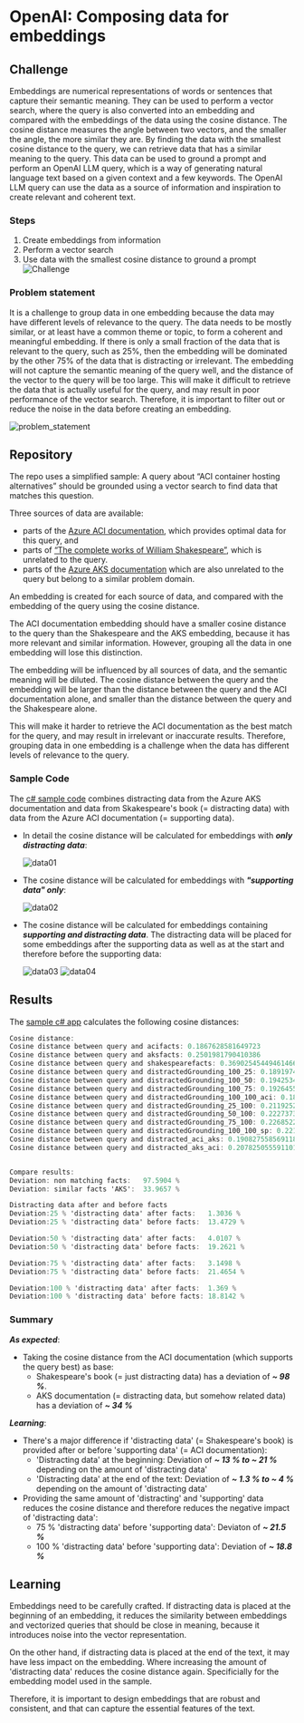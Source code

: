 # OpenAI: Composing data for embeddings

## Challenge

Embeddings are numerical representations of words or sentences that capture their semantic meaning. They can be used to perform a vector search, where the query is also converted into an embedding and compared with the embeddings of the data using the cosine distance. The cosine distance measures the angle between two vectors, and the smaller the angle, the more similar they are. By finding the data with the smallest cosine distance to the query, we can retrieve data that has a similar meaning to the query. This data can be used to ground a prompt and perform an OpenAI LLM query, which is a way of generating natural language text based on a given context and a few keywords. The OpenAI LLM query can use the data as a source of information and inspiration to create relevant and coherent text.

### Steps

1) Create embeddings from information
2) Perform a vector search
3) Use data with the smallest cosine distance to ground a prompt
![Challenge](./media/img/challenge.png)

### Problem statement

It is a challenge to group data in one embedding because the data may have different levels of relevance to the query. The data needs to be mostly similar, or at least have a common theme or topic, to form a coherent and meaningful embedding. If there is only a small fraction of the data that is relevant to the query, such as 25%, then the embedding will be dominated by the other 75% of the data that is distracting or irrelevant. The embedding will not capture the semantic meaning of the query well, and the distance of the vector to the query will be too large. This will make it difficult to retrieve the data that is actually useful for the query, and may result in poor performance of the vector search. Therefore, it is important to filter out or reduce the noise in the data before creating an embedding.

![problem_statement](./media/img/problem_statement.png)

## Repository

The repo uses a simplified sample: A query about “ACI container hosting alternatives” should be grounded using a vector search to find data that matches this question. 

Three sources of data are available: 
- parts of the [Azure ACI documentation](./src/assets/acifacts.txt), which provides optimal data for this query, and 
- parts of [“The complete works of William Shakespeare”](./src/assets/shakespearefacts.txt), which is unrelated to the query. 
- parts of the [Azure AKS documentation](./src/assets/aksfacts.txt) which are also unrelated to the query but belong to a similar problem domain.

An embedding is created for each source of data, and compared with the embedding of the query using the cosine distance.

The ACI documentation embedding should have a smaller cosine distance to the query than the Shakespeare and the AKS embedding, because it has more relevant and similar information. However, grouping all the data in one embedding will lose this distinction. 

The embedding will be influenced by all sources of data, and the semantic meaning will be diluted. The cosine distance between the query and the embedding will be larger than the distance between the query and the ACI documentation alone, and smaller than the distance between the query and the Shakespeare alone. 

This will make it harder to retrieve the ACI documentation as the best match for the query, and may result in irrelevant or inaccurate results. Therefore, grouping data in one embedding is a challenge when the data has different levels of relevance to the query.

### Sample Code

The [c# sample code](./src/Embeddings.ipynb) combines distracting data from the Azure AKS documentation and data from Skakespeare's book (= distracting data) with data from the Azure ACI documentation (= supporting data). 

- In detail the cosine distance will be calculated for embeddings with ***only distracting data***:

    ![data01](./media/img/data_01.png)

- The cosine distance will be calculated for embeddings with ***"supporting data" only***:

    ![data02](./media/img/data_02.png)

- The cosine distance will be calculated for embeddings containing ***supporting and distracting data***. The distracting data will be placed for some embeddings after the supporting data as well as at the start and therefore before the supporting data:

    ![data03](./media/img/data_03.png)
    ![data04](./media/img/data_04.png)


## Results

The [sample c# app](./src/Embeddings.ipynb) calculates the following cosine distances:

```csharp
Cosine distance:
Cosine distance between query and acifacts: 0.1867628581649723
Cosine distance between query and aksfacts: 0.2501981790410386
Cosine distance between query and shakespearefacts: 0.36902545449461466
Cosine distance between query and distractedGrounding_100_25: 0.18919742913467197
Cosine distance between query and distractedGrounding_100_50: 0.1942534476349791
Cosine distance between query and distractedGrounding_100_75: 0.19264550879180653
Cosine distance between query and distractedGrounding_100_100_aci: 0.18931963697269438
Cosine distance between query and distractedGrounding_25_100: 0.21192521407481446
Cosine distance between query and distractedGrounding_50_100: 0.22273735568962805
Cosine distance between query and distractedGrounding_75_100: 0.22685229402738571
Cosine distance between query and distractedGrounding_100_100_sp: 0.22190080773419452
Cosine distance between query and distracted_aci_aks: 0.19082755856911848
Cosine distance between query and distracted_aks_aci: 0.20782505559110165 


Compare results:
Deviation: non matching facts: 	 97.5904 %
Deviation: similar facts 'AKS':	 33.9657 % 

Distracting data after and before facts
Deviation:25 % 'distracting data' after facts: 	 1.3036 %
Deviation:25 % 'distracting data' before facts:  13.4729 % 

Deviation:50 % 'distracting data' after facts: 	 4.0107 %
Deviation:50 % 'distracting data' before facts:  19.2621 % 

Deviation:75 % 'distracting data' after facts: 	 3.1498 %
Deviation:75 % 'distracting data' before facts:  21.4654 %  

Deviation:100 % 'distracting data' after facts:  1.369 %
Deviation:100 % 'distracting data' before facts: 18.8142 % 
```

### Summary

***As expected***:
- Taking the cosine distance from the ACI documentation (which supports the query best) as base:
  - Shakespeare's book (= just distracting data) has a deviation of ***~ 98 %***.
  - AKS documentation (= distracting data, but somehow related data) has a deviation of ***~ 34 %***

***Learning***:
- There's a major difference if 'distracting data' (= Shakespeare's book) is provided after or before 'supporting data' (= ACI documentation):
  - 'Distracting data' at the beginning: Deviation of ***~ 13 % to ~ 21 %*** depending on the amount of 'distracting data'
  - 'Distracting data' at the end of the text: Deviation of ***~ 1.3 % to ~ 4 %*** depending on the amount of 'distracting data'
- Providing the same amount of 'distracting' and 'supporting' data reduces the cosine distance and therefore reduces the negative impact of 'distracting data':
  - 75 % 'distracting data' before 'supporting data':  Deviaton of ***~ 21.5 %***
  - 100 % 'distracting data' before 'supporting data': Deviation of ***~ 18.8 %*** 

## Learning

Embeddings need to be carefully crafted. If distracting data is placed at the beginning of an embedding, it reduces the similarity between embeddings and vectorized queries that should be close in meaning, because it introduces noise into the vector representation. 

On the other hand, if distracting data is placed at the end of the text, it may have less impact on the embedding. Where increasing the amount of 'distracting data' reduces the cosine distance again. Specificially for the embedding model used in the sample. 

Therefore, it is important to design embeddings that are robust and consistent, and that can capture the essential features of the text.
